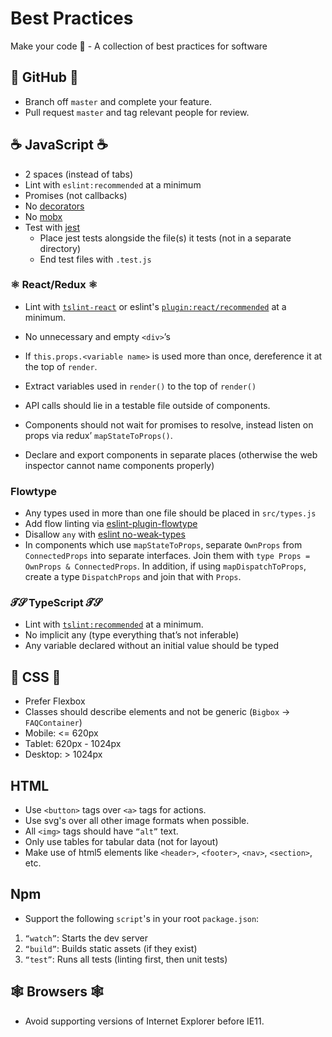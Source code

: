 # Best Practices

Make your code 💯 - A collection of best practices for software

## 🐙 GitHub 🐙

* Branch off `master` and complete your feature. 
* Pull request `master` and tag relevant people for review.

## ☕️ JavaScript ☕️

* 2 spaces (instead of tabs)
* Lint with `eslint:recommended` at a minimum
* Promises (not callbacks)
* No [decorators](https://medium.com/google-developers/exploring-es7-decorators-76ecb65fb841)
* No [mobx](https://mobx.js.org/)
* Test with [jest](https://facebook.github.io/jest/)
  * Place jest tests alongside the file(s) it tests (not in a separate directory)
  * End test files with `.test.js`

### ⚛️ React/Redux ⚛️

* Lint with [`tslint-react`](https://github.com/palantir/tslint-react) or eslint's [`plugin:react/recommended`](https://github.com/yannickcr/eslint-plugin-react) at a minimum.
* No unnecessary and empty `<div>`’s
* If `this.props.<variable name>` is used more than once, dereference it at the top of `render`.
* Extract variables used in `render()` to the top of `render()`
* API calls should lie in a testable file outside of components.

* Components should not wait for promises to resolve, instead listen on props via redux’ `mapStateToProps()`.
* Declare and export components in separate places (otherwise the web inspector cannot name components properly)

### Flowtype

* Any types used in more than one file should be placed in `src/types.js`
* Add flow linting via [eslint-plugin-flowtype](https://github.com/gajus/eslint-plugin-flowtype)
* Disallow `any` with [eslint no-weak-types](https://github.com/gajus/eslint-plugin-flowtype#no-weak-types)
* In components which use `mapStateToProps`, separate `OwnProps` from `ConnectedProps` into separate interfaces. Join them with `type Props = OwnProps & ConnectedProps`. In addition, if using `mapDispatchToProps`, create a type `DispatchProps` and join that with `Props`.

###  𝓣𝓢 TypeScript 𝓣𝓢

* Lint with [`tslint:recommended`](https://github.com/palantir/tslint) at a minimum.
* No implicit any (type everything that’s not inferable)
* Any variable declared without an initial value should be typed

## 💅 CSS 💅

* Prefer Flexbox
* Classes should describe elements and not be generic (`Bigbox` -> `FAQContainer`)
* Mobile: <= 620px
* Tablet: 620px - 1024px
* Desktop: > 1024px

## HTML

* Use `<button>` tags over `<a>` tags for actions.
* Use svg's over all other image formats when possible.
* All `<img>` tags should have `“alt”` text.
* Only use tables for tabular data (not for layout)
* Make use of html5 elements like `<header>`, `<footer>`, `<nav>`, `<section>`, etc.

## Npm

* Support the following `script`'s in your root `package.json`:

1. `“watch”`: Starts the dev server
2. `“build”`: Builds static assets (if they exist)
4. `“test”`: Runs all tests (linting first, then unit tests)

## 🕸 Browsers 🕸

* Avoid supporting versions of Internet Explorer before IE11.
